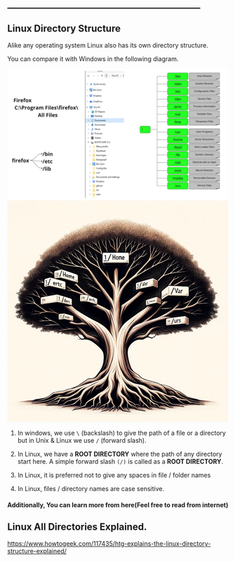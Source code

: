 ## ____________________________________________

## Linux Directory Structure

Alike any operating system Linux also has its own directory structure.

You can compare it with Windows in the following diagram.

![Linux Vs Windows](https://github.com/devopstrainings/linux-basics-katakoda/raw/master/linux-cli-syntaxes/images/01-linux-vs-windows.png)
![Linux Tree](https://github.com/devopstrainings/linux-basics-katakoda/raw/master/linux-cli-syntaxes/images/02-linux-tree.png)


1. In windows, we use `\` (backslash) to give the path of a file or a directory but in Unix & Linux we use `/` (forward slash).

2. In Linux, we have a **ROOT DIRECTORY** where the path of any directory start here. A simple forward slash `(/)` is called as a **ROOT DIRECTORY**.

3. In Linux, it is preferred not to give any spaces in file / folder names 

4. In Linux, files / directory names are case sensitive.


#### Additionally, You can learn more from here(Feel free to read from internet)

## Linux All Directories Explained.

https://www.howtogeek.com/117435/htg-explains-the-linux-directory-structure-explained/
